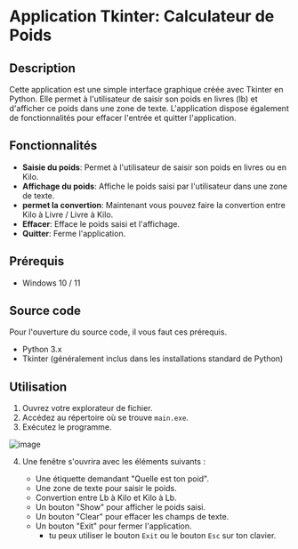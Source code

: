# Application Tkinter: Calculateur de Poids

## Description
Cette application est une simple interface graphique créée avec Tkinter en Python. Elle permet à l'utilisateur de saisir son poids en livres (lb) et d'afficher ce poids dans une zone de texte. L'application dispose également de fonctionnalités pour effacer l'entrée et quitter l'application.

## Fonctionnalités
- **Saisie du poids**: Permet à l'utilisateur de saisir son poids en livres ou en Kilo.
- **Affichage du poids**: Affiche le poids saisi par l'utilisateur dans une zone de texte.
- **permet la convertion**: Maintenant vous pouvez faire la convertion entre Kilo à Livre / Livre à Kilo.
- **Effacer**: Efface le poids saisi et l'affichage.
- **Quitter**: Ferme l'application.

## Prérequis
- Windows 10 / 11

## Source code
Pour l'ouverture du source code, il vous faut ces prérequis.
- Python 3.x
- Tkinter (généralement inclus dans les installations standard de Python)

## Utilisation

1. Ouvrez votre explorateur de fichier.
2. Accédez au répertoire où se trouve `main.exe`.
3. Exécutez le programme.

![image](https://github.com/levalex01/ton-poids/assets/101523166/97a07481-f30c-4d1e-af0e-612566c777fd)

   
4. Une fenêtre s'ouvrira avec les éléments suivants :

   - Une étiquette demandant "Quelle est ton poid".
   - Une zone de texte pour saisir le poids.
   - Convertion entre Lb à Kilo et Kilo à Lb.
   - Un bouton "Show" pour afficher le poids saisi.
   - Un bouton "Clear" pour effacer les champs de texte.
   - Un bouton "Exit" pour fermer l'application.
     - tu peux utiliser le bouton `Exit` ou le bouton `Esc` sur ton clavier.
  
